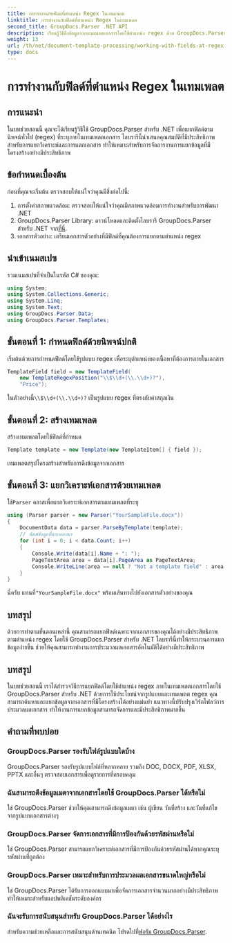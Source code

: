 ```yaml
---
title: การทำงานกับฟิลด์ที่ตำแหน่ง Regex ในเทมเพลต
linktitle: การทำงานกับฟิลด์ที่ตำแหน่ง Regex ในเทมเพลต
second_title: GroupDocs.Parser .NET API
description: เรียนรู้วิธีดึงข้อมูลจากเทมเพลตเอกสารโดยใช้ตำแหน่ง regex ด้วย GroupDocs.Parser สำหรับ .NET ทำให้งานแยกข้อมูลของคุณเป็นอัตโนมัติอย่างมีประสิทธิภาพ
weight: 13
url: /th/net/document-template-processing/working-with-fields-at-regex-positions-in-templates/
type: docs
---
```

# การทำงานกับฟิลด์ที่ตำแหน่ง Regex ในเทมเพลต

## การแนะนำ
ในบทช่วยสอนนี้ คุณจะได้เรียนรู้วิธีใช้ GroupDocs.Parser สำหรับ .NET เพื่อแยกฟิลด์ตามนิพจน์ทั่วไป (regex) ที่ระบุภายในเทมเพลตเอกสาร ไลบรารีนี้นำเสนอคุณสมบัติที่มีประสิทธิภาพสำหรับการแยกวิเคราะห์และการแตกเอกสาร ทำให้เหมาะสำหรับการจัดการงานการแยกข้อมูลที่มีโครงสร้างอย่างมีประสิทธิภาพ
## ข้อกำหนดเบื้องต้น
ก่อนที่คุณจะเริ่มต้น ตรวจสอบให้แน่ใจว่าคุณมีสิ่งต่อไปนี้:
1. การตั้งค่าสภาพแวดล้อม: ตรวจสอบให้แน่ใจว่าคุณมีสภาพแวดล้อมการทำงานสำหรับการพัฒนา .NET
2.  GroupDocs.Parser Library: ดาวน์โหลดและติดตั้งไลบรารี GroupDocs.Parser สำหรับ .NET จาก[ที่นี่](https://releases.groupdocs.com/parser/net/).
3. เอกสารตัวอย่าง: เตรียมเอกสารตัวอย่างที่มีฟิลด์ที่คุณต้องการแยกตามตำแหน่ง regex

## นำเข้าเนมสเปซ
รวมเนมสเปซที่จำเป็นในรหัส C# ของคุณ:
```csharp
using System;
using System.Collections.Generic;
using System.Linq;
using System.Text;
using GroupDocs.Parser.Data;
using GroupDocs.Parser.Templates;
```
## ขั้นตอนที่ 1: กำหนดฟิลด์ด้วยนิพจน์ปกติ
เริ่มต้นด้วยการกำหนดฟิลด์โดยใช้รูปแบบ regex เพื่อระบุตำแหน่งของเนื้อหาที่ต้องการภายในเอกสาร
```csharp
TemplateField field = new TemplateField(
    new TemplateRegexPosition("\\$\\d+(\\.\\d+)?"),
    "Price");
```
 ในตัวอย่างนี้`\\$\\d+(\\.\\d+)?` เป็นรูปแบบ regex ที่ตรงกับค่าสกุลเงิน
## ขั้นตอนที่ 2: สร้างเทมเพลต
สร้างเทมเพลตโดยใช้ฟิลด์ที่กำหนด
```csharp
Template template = new Template(new TemplateItem[] { field });
```
เทมเพลตสรุปโครงสร้างสำหรับการดึงข้อมูลจากเอกสาร
## ขั้นตอนที่ 3: แยกวิเคราะห์เอกสารด้วยเทมเพลต
 ใช้`Parser` คลาสเพื่อแยกวิเคราะห์เอกสารตามเทมเพลตที่ระบุ
```csharp
using (Parser parser = new Parser("YourSampleFile.docx"))
{
    DocumentData data = parser.ParseByTemplate(template);
    // พิมพ์ข้อมูลที่แยกออกมา
    for (int i = 0; i < data.Count; i++)
    {
        Console.Write(data[i].Name + ": ");
        PageTextArea area = data[i].PageArea as PageTextArea;
        Console.WriteLine(area == null ? "Not a template field" : area.Text);
    }
}
```
 นี่ครับ แทนที่`"YourSampleFile.docx"` พร้อมเส้นทางไปยังเอกสารตัวอย่างของคุณ

## บทสรุป
ด้วยการทำตามขั้นตอนเหล่านี้ คุณสามารถแยกฟิลด์เฉพาะจากเอกสารของคุณได้อย่างมีประสิทธิภาพตามตำแหน่ง regex โดยใช้ GroupDocs.Parser สำหรับ .NET ไลบรารีนี้ทำให้กระบวนการแยกข้อมูลง่ายขึ้น ช่วยให้คุณสามารถทำงานการประมวลผลเอกสารอัตโนมัติได้อย่างมีประสิทธิภาพ

## บทสรุป
ในบทช่วยสอนนี้ เราได้สำรวจวิธีการแยกฟิลด์โดยใช้ตำแหน่ง regex ภายในเทมเพลตเอกสารโดยใช้ GroupDocs.Parser สำหรับ .NET ด้วยการใช้ประโยชน์จากรูปแบบและเทมเพลต regex คุณสามารถค้นหาและแยกข้อมูลจากเอกสารที่มีโครงสร้างได้อย่างแม่นยำ แนวทางนี้ปรับปรุงเวิร์กโฟลว์การประมวลผลเอกสาร ทำให้งานการแยกข้อมูลสามารถจัดการและมีประสิทธิภาพมากขึ้น

## คำถามที่พบบ่อย
### GroupDocs.Parser รองรับไฟล์รูปแบบใดบ้าง
GroupDocs.Parser รองรับรูปแบบไฟล์ที่หลากหลาย รวมถึง DOC, DOCX, PDF, XLSX, PPTX และอื่นๆ ตรวจสอบเอกสารเพื่อดูรายการที่ครอบคลุม
### ฉันสามารถดึงข้อมูลเมตาจากเอกสารโดยใช้ GroupDocs.Parser ได้หรือไม่
ใช่ GroupDocs.Parser ช่วยให้คุณสามารถดึงข้อมูลเมตา เช่น ผู้เขียน วันที่สร้าง และวันที่แก้ไขจากรูปแบบเอกสารต่างๆ
### GroupDocs.Parser จัดการเอกสารที่มีการป้องกันด้วยรหัสผ่านหรือไม่
ใช่ GroupDocs.Parser สามารถแยกวิเคราะห์เอกสารที่มีการป้องกันด้วยรหัสผ่านได้หากคุณระบุรหัสผ่านที่ถูกต้อง
### GroupDocs.Parser เหมาะสำหรับการประมวลผลเอกสารขนาดใหญ่หรือไม่
ใช่ GroupDocs.Parser ได้รับการออกแบบมาเพื่อจัดการเอกสารจำนวนมากอย่างมีประสิทธิภาพ ทำให้เหมาะสำหรับแอปพลิเคชันระดับองค์กร
### ฉันจะรับการสนับสนุนสำหรับ GroupDocs.Parser ได้อย่างไร
 สำหรับความช่วยเหลือและการสนับสนุนด้านเทคนิค โปรดไปที่[ฟอรัม GroupDocs.Parser](https://forum.groupdocs.com/c/parser/17).